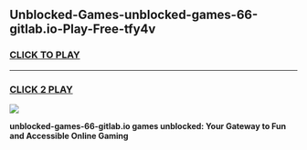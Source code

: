 
## Unblocked-Games-unblocked-games-66-gitlab.io-Play-Free-tfy4v
<h3>
<a href="https://premium76.site?title=unblocked-games-66-gitlab.io&ref=09A">CLICK TO PLAY</a></h3>
<hr>

<h3>
<a href="https://premium76.site?title=unblocked-games-66-gitlab.io&ref=09A">CLICK 2 PLAY</a>
  
</h3>

<a href="https://premium76.site?title=unblocked-games-66-gitlab.io&ref=09A"><img src="https://clearcache.store/games.png"></a>


**unblocked-games-66-gitlab.io games unblocked: Your Gateway to Fun and Accessible Online Gaming**
